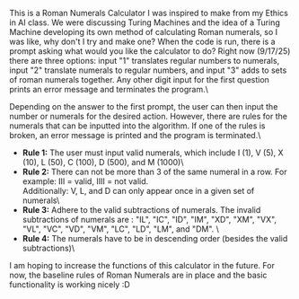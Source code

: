 This is a Roman Numerals Calculator I was inspired to make from my Ethics in AI class. We were discussing Turing Machines and the idea of a Turing Machine developing its own method of calculating Roman numerals, so I was like, why don't I try and make one?
When the code is run, there is a prompt asking what would you like the calculator to do? Right now (9/17/25) there are three options: input "1" translates regular numbers to numerals, input "2" translate numerals to regular numbers, and input "3" adds to sets of roman numerals together. Any other digit input for the first question prints an error message and terminates the program.\

Depending on the answer to the first prompt, the user can then input the number or numerals for the desired action. However, there are rules for the numerals that can be inputted into the algorithm. If one of the rules is broken, an error message is printed and the program is terminated.\
 - **Rule 1:** The user must input valid numerals, which include I (1), V (5), X (10), L (50), C (100), D (500), and M (1000)\
 - **Rule 2:** There can not be more than 3 of the same numeral in a row. For example: III = valid, IIII = not valid. \
          Additionally: V, L, and D can only appear once in a given set of numerals\
 - **Rule 3:** Adhere to the valid subtractions of numerals. The invalid subtractions of numerals are : "IL", "IC", "ID", "IM", "XD", "XM", "VX", "VL", "VC", "VD", "VM", "LC", "LD", "LM", and "DM". \
 - **Rule 4:** The numerals have to be in descending order (besides the valid subtractions)\
  
I am hoping to increase the functions of this calculator in the future. For now, the baseline rules of Roman Numerals are in place and the basic functionality is working nicely :D
